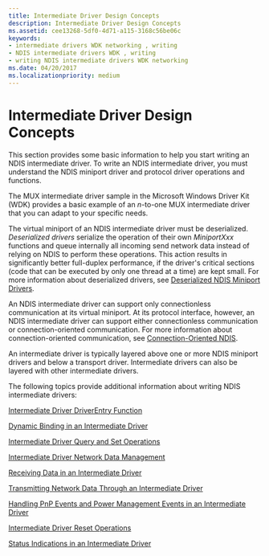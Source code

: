 ```yaml
---
title: Intermediate Driver Design Concepts
description: Intermediate Driver Design Concepts
ms.assetid: cee13268-5df0-4d71-a115-3168c56be06c
keywords:
- intermediate drivers WDK networking , writing
- NDIS intermediate drivers WDK , writing
- writing NDIS intermediate drivers WDK networking
ms.date: 04/20/2017
ms.localizationpriority: medium
---
```


# Intermediate Driver Design Concepts





This section provides some basic information to help you start writing an NDIS intermediate driver. To write an NDIS intermediate driver, you must understand the NDIS miniport driver and protocol driver operations and functions.

The MUX intermediate driver sample in the Microsoft Windows Driver Kit (WDK) provides a basic example of an *n*-to-one MUX intermediate driver that you can adapt to your specific needs.

The virtual miniport of an NDIS intermediate driver must be deserialized. *Deserialized drivers* serialize the operation of their own *MiniportXxx* functions and queue internally all incoming send network data instead of relying on NDIS to perform these operations. This action results in significantly better full-duplex performance, if the driver's critical sections (code that can be executed by only one thread at a time) are kept small. For more information about deserialized drivers, see [Deserialized NDIS Miniport Drivers](deserialized-ndis-miniport-drivers.md).

An NDIS intermediate driver can support only connectionless communication at its virtual miniport. At its protocol interface, however, an NDIS intermediate driver can support either connectionless communication or connection-oriented communication. For more information about connection-oriented communication, see [Connection-Oriented NDIS](connection-oriented-ndis.md).

An intermediate driver is typically layered above one or more NDIS miniport drivers and below a transport driver. Intermediate drivers can also be layered with other intermediate drivers.

The following topics provide additional information about writing NDIS intermediate drivers:

[Intermediate Driver DriverEntry Function](intermediate-driver-driverentry-function.md)

[Dynamic Binding in an Intermediate Driver](dynamic-binding-in-an-intermediate-driver.md)

[Intermediate Driver Query and Set Operations](intermediate-driver-query-and-set-operations.md)

[Intermediate Driver Network Data Management](intermediate-driver-network-data-management.md)

[Receiving Data in an Intermediate Driver](receiving-data-in-an-intermediate-driver.md)

[Transmitting Network Data Through an Intermediate Driver](transmitting-network-data-through-an-intermediate-driver.md)

[Handling PnP Events and Power Management Events in an Intermediate Driver](handling-pnp-events-and-power-management-events-in-an-intermediate-dri.md)

[Intermediate Driver Reset Operations](intermediate-driver-reset-operations.md)

[Status Indications in an Intermediate Driver](status-indications-in-an-intermediate-driver.md)

 

 





